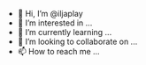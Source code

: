 - 👋 Hi, I’m @iljaplay
- 👀 I’m interested in ...
- 🌱 I’m currently learning ...
- 💞️ I’m looking to collaborate on ...
- 📫 How to reach me ...

<!---
iljaplay/iljaplay is a ✨ special ✨ repository because its `README.md` (this file) appears on your GitHub profile.
You can click the Preview link to take a look at your changes.
--->

